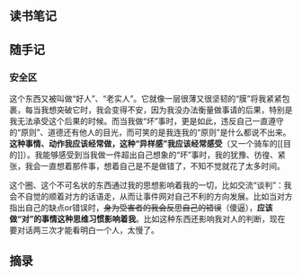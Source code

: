 ## 读书笔记







## 随手记
### 安全区

这个东西又被叫做“好人”、“老实人”。它就像一层很薄又很坚韧的“膜”将我紧紧包裹，每当我想突破它时，我会变得不安，因为我没办法衡量做事请的后果，特别是我无法承受这个后果的时候。而当我做“坏”事时，更是如此，违反自己一直遵守的“原则”、道德还有他人的目光，而可笑的是我连我的“原则”是什么都说不出来。**这种事情、动作我应该经常做，这种“异样感”我应该经常感受**（又一个骑车的[[目的]]）。我能够感受到当我做一件超出自己想象的“坏”事时，我的犹豫、彷徨、紧张，我会一直想着那件事，想着自己是不是做错了，不知不觉就花了太多时间。

这个圈、这个不可名状的东西通过我的思想影响着我的一切，比如交流“谈判”：我会不自觉的顺着对方的话语走，从而让事件网对自己不利的方向发展。比如当对方指出自己的缺点or错误时，~~身为受害者的我会反思自己的错误~~（傻逼），**应该做“对”的事情这种思维习惯影响着我**。比如这种东西还影响我对人的判断，现在要对话两三次才能看明白一个人，太慢了。

## 摘录